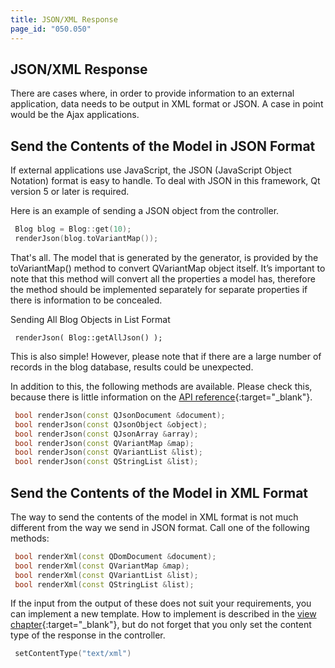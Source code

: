 ```yaml
---
title: JSON/XML Response
page_id: "050.050"
---
```


## JSON/XML Response

There are cases where, in order to provide information to an external application, data needs to be output in XML format or JSON. A case in point would be the Ajax applications.

## Send the Contents of the Model in JSON Format

If external applications use JavaScript, the JSON (JavaScript Object Notation) format is easy to handle. To deal with JSON in this framework, Qt version 5 or later is required.

Here is an example of sending a JSON object from the controller.

```c++
 Blog blog = Blog::get(10);
 renderJson(blog.toVariantMap());
```

That's all. The model that is generated by the generator, is provided by the toVariantMap() method to convert QVariantMap object itself. It’s important to note that this method will convert all the properties a model has, therefore the method should be implemented separately for separate properties if there is information to be concealed.

Sending All Blog Objects in List Format

```
 renderJson( Blog::getAllJson() );
```

This is also simple! However, please note that if there are a large number of records in the blog database, results could be unexpected.

In addition to this, the following methods are available. Please check this, because there is little information on the [API reference](http://treefrogframework.org/tf_doxygen/classes.html){:target="_blank"}.

```c++
 bool renderJson(const QJsonDocument &document);
 bool renderJson(const QJsonObject &object);
 bool renderJson(const QJsonArray &array);
 bool renderJson(const QVariantMap &map);
 bool renderJson(const QVariantList &list);
 bool renderJson(const QStringList &list);
``` 

## Send the Contents of the Model in XML Format

The way to send the contents of the model in XML format is not much different from the way we send in JSON format. Call one of the following methods:

```c++
 bool renderXml(const QDomDocument &document);
 bool renderXml(const QVariantMap &map);
 bool renderXml(const QVariantList &list);
 bool renderXml(const QStringList &list);
```

If the input from the output of these does not suit your requirements, you can implement a new template. How to implement is described in the [view chapter](/user-guide/en/view/index.html){:target="_blank"}, but do not forget that you only set the content type of the response in the controller.

```c++
 setContentType("text/xml")
```